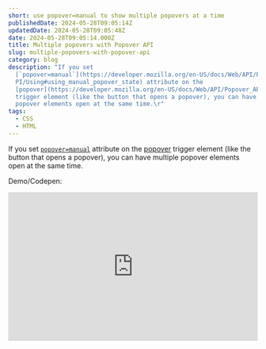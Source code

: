 ```yaml
---
short: use popover=manual to show multiple popovers at a time
publishedDate: 2024-05-28T09:05:14Z
updatedDate: 2024-05-28T09:05:48Z
date: 2024-05-28T09:05:14.000Z
title: Multiple popovers with Popover API
slug: multiple-popovers-with-popover-api
category: blog
description: "If you set
  [`popover=manual`](https://developer.mozilla.org/en-US/docs/Web/API/Popover_A\
  PI/Using#using_manual_popover_state) attribute on the
  [popover](https://developer.mozilla.org/en-US/docs/Web/API/Popover_API)
  trigger element (like the button that opens a popover), you can have multiple
  popover elements open at the same time.\r"
tags:
  - CSS
  - HTML
---
```



If you set [`popover=manual`](https://developer.mozilla.org/en-US/docs/Web/API/Popover_API/Using#using_manual_popover_state) attribute on the [popover](https://developer.mozilla.org/en-US/docs/Web/API/Popover_API) trigger element (like the button that opens a popover), you can have multiple popover elements open at the same time.



Demo/Codepen:

<iframe height="300" style="width: 100%;" scrolling="no" title="CSS Popover API: multiple popovers" src="https://codepen.io/mgrubinger/embed/preview/wvbBOoK?default-tab=&editable=true" frameborder="no" loading="lazy" allowtransparency="true" allowfullscreen="true">
  See the Pen <a href="https://codepen.io/mgrubinger/pen/wvbBOoK">
  CSS Popover API: multiple popovers</a> by Martin Grubinger (<a href="https://codepen.io/mgrubinger">@mgrubinger</a>)
  on <a href="https://codepen.io">CodePen</a>.
</iframe>
